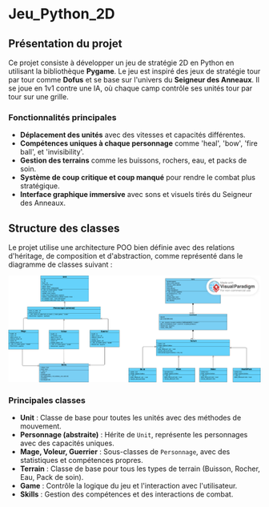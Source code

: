 # Jeu_Python_2D

## Présentation du projet

Ce projet consiste à développer un jeu de stratégie 2D en Python en utilisant la bibliothèque **Pygame**. Le jeu est inspiré des jeux de stratégie tour par tour comme **Dofus** et se base sur l'univers du **Seigneur des Anneaux**. Il se joue en 1v1 contre une IA, où chaque camp contrôle ses unités tour par tour sur une grille.

### Fonctionnalités principales

* **Déplacement des unités** avec des vitesses et capacités différentes.
* **Compétences uniques à chaque personnage** comme 'heal', 'bow', 'fire ball', et 'invisibility'.
* **Gestion des terrains** comme les buissons, rochers, eau, et packs de soin.
* **Système de coup critique et coup manqué** pour rendre le combat plus stratégique.
* **Interface graphique immersive** avec sons et visuels tirés du Seigneur des Anneaux.

## Structure des classes

Le projet utilise une architecture POO bien définie avec des relations d'héritage, de composition et d'abstraction, comme représenté dans le diagramme de classes suivant :

![Diagramme de Classes](Diagramme_Classes.jpg)

###  Principales classes

* **Unit** : Classe de base pour toutes les unités avec des méthodes de mouvement.
* **Personnage (abstraite)** : Hérite de `Unit`, représente les personnages avec des capacités uniques.
* **Mage, Voleur, Guerrier** : Sous-classes de `Personnage`, avec des statistiques et compétences propres.
* **Terrain** : Classe de base pour tous les types de terrain (Buisson, Rocher, Eau, Pack de soin).
* **Game** : Contrôle la logique du jeu et l'interaction avec l'utilisateur.
* **Skills** : Gestion des compétences et des interactions de combat.

